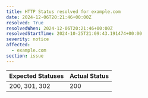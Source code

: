 ```yaml
---
title: HTTP Status resolved for example.com
date: 2024-12-06T20:21:46+00:00Z
resolved: True
resolvedWhen: 2024-12-06T20:21:46+00:00Z
resolvedStartTime: 2024-10-25T21:09:43.191474+00:00
severity: notice
affected:
  - example.com
section: issue
---
```


| Expected Statuses | Actual Status  |
|-------------------|----------------|
| 200, 301, 302 | 200 |
